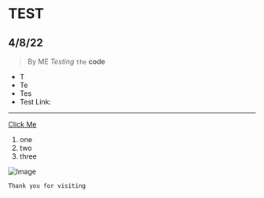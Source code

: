 # TEST
## 4/8/22
> By ME
_Testing_ `the` **code**
* T
* Te
* Tes
* Test
Link:

***
[Click Me](https://github.com/shc031/cse15l-lab-reports.git)
1) one
2) two 
3) three




![Image](https://www.seekpng.com/png/detail/12-120961_up-arrow-png-picture-up-arrow-png.png)
```
Thank you for visiting

```
